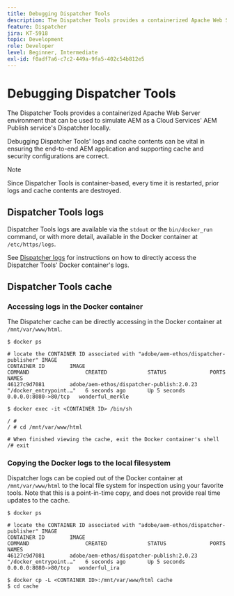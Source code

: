 ```yaml
---
title: Debugging Dispatcher Tools
description: The Dispatcher Tools provides a containerized Apache Web Server environment that can be used to simulate AEM as a Cloud Services' AEM Publish service's Dispatcher locally. Debugging Dispatcher Tools' logs and cache contents can be vital in ensuring the end-to-end AEM application and supporting cache and security configurations are correct.
feature: Dispatcher
jira: KT-5918
topic: Development
role: Developer
level: Beginner, Intermediate
exl-id: f0adf7a6-c7c2-449a-9fa5-402c54b812e5
---
```

# Debugging Dispatcher Tools

The Dispatcher Tools provides a containerized Apache Web Server environment that can be used to simulate AEM as a Cloud Services' AEM Publish service's Dispatcher locally. 

Debugging Dispatcher Tools' logs and cache contents can be vital in ensuring the end-to-end AEM application and supporting cache and security configurations are correct.

>[!NOTE]
>
>Since Dispatcher Tools is container-based, every time it is restarted, prior logs and cache contents are destroyed.

## Dispatcher Tools logs

Dispatcher Tools logs are available via the `stdout` or the `bin/docker_run` command, or with more detail, available in the Docker container at `/etc/https/logs`.

See [Dispatcher logs](./logs.md#dispatcher-logs) for instructions on how to directly access the Dispatcher Tools' Docker container's logs.

## Dispatcher Tools cache

### Accessing logs in the Docker container

The Dispatcher cache can be directly accessing in the Docker container at ` /mnt/var/www/html`.

```shell
$ docker ps

# locate the CONTAINER ID associated with "adobe/aem-ethos/dispatcher-publisher" IMAGE
CONTAINER ID        IMAGE                                       COMMAND                  CREATED             STATUS              PORTS                  NAMES
46127c9d7081        adobe/aem-ethos/dispatcher-publish:2.0.23   "/docker_entrypoint.…"   6 seconds ago       Up 5 seconds        0.0.0.0:8080->80/tcp   wonderful_merkle

$ docker exec -it <CONTAINER ID> /bin/sh

/ # 
/ # cd /mnt/var/www/html

# When finished viewing the cache, exit the Docker container's shell
/# exit
```

### Copying the Docker logs to the local filesystem

Dispatcher logs can be copied out of the Docker container at `/mnt/var/www/html` to the local file system for inspection using your favorite tools. Note that this is a point-in-time copy, and does not provide real time updates to the cache.

```shell
$ docker ps

# locate the CONTAINER ID associated with "adobe/aem-ethos/dispatcher-publisher" IMAGE
CONTAINER ID        IMAGE                                       COMMAND                  CREATED             STATUS              PORTS                  NAMES
46127c9d7081        adobe/aem-ethos/dispatcher-publish:2.0.23   "/docker_entrypoint.…"   6 seconds ago       Up 5 seconds        0.0.0.0:8080->80/tcp   wonderful_ira

$ docker cp -L <CONTAINER ID>:/mnt/var/www/html cache 
$ cd cache
```
